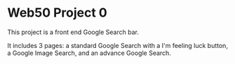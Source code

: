 # Web50 Project 0
This project is a front end Google Search bar.

It includes 3 pages: a standard Google Search with a I'm feeling luck button, a Google Image Search, and an advance Google Search.

